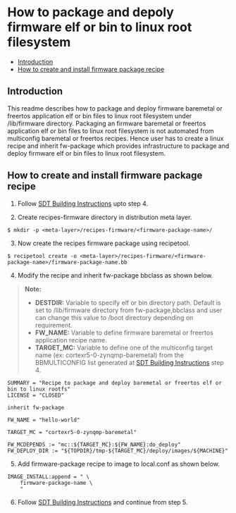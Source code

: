 # How to package and depoly firmware elf or bin to linux root filesystem

* [Introduction](#introduction)
* [How to create and install firmware package recipe](#how-to-create-and-install-firmware-package-recipe)

## Introduction
This readme describes how to package and deploy firmware baremetal or freertos
application elf or bin files to linux root filesystem under /lib/firmware directory.
Packaging an firmware baremetal or freertos application elf or bin files to linux
root filesystem is not automated from multiconfig baremetal or freertos recipes.
Hence user has to create a linux recipe and inherit fw-package which provides
infrastructure to package and deploy firmware elf or bin files to linux root
filesystem.

## How to create and install firmware package recipe

1. Follow [SDT Building Instructions](../README.building.md) upto step 4.

2. Create recipes-firmware directory in distribution meta layer.
```
$ mkdir -p <meta-layer>/recipes-firmware/<firmware-package-name>/
```
3. Now create the recipes firmware package using recipetool.
```
$ recipetool create -o <meta-layer>/recipes-firmware/<firmware-package-name>/firmware-package-name.bb 
```
4. Modify the recipe and inherit fw-package bbclass as shown below.

> **Note:** 
> * **DESTDIR:** Variable to specify elf or bin directory path. Default is set to
>                /lib/firmware directory from fw-package,bbclass and user can
>                change this value to /boot directory depending on requirement.
> * **FW_NAME:** Variable to define firmware baremetal or freertos application
>                recipe name.
> * **TARGET_MC:** Variable to define one of the multiconfig target name
>                  (ex: cortexr5-0-zynqmp-baremetal) from the BBMULTICONFIG list
>                  generated at [SDT Building Instructions](../README.building.md)
>                  step 4.

```
SUMMARY = "Recipe to package and deploy baremetal or freertos elf or bin to linux rootfs"
LICENSE = "CLOSED"

inherit fw-package

FW_NAME = "hello-world"

TARGET_MC = "cortexr5-0-zynqmp-baremetal"

FW_MCDEPENDS := "mc::${TARGET_MC}:${FW_NAME}:do_deploy"
FW_DEPLOY_DIR := "${TOPDIR}/tmp-${TARGET_MC}/deploy/images/${MACHINE}"
```
5. Add firmware-package recipe to image to local.conf as shown below.

```
IMAGE_INSTALL:append = " \
    firmware-package-name \
    "
```
6. Follow [SDT Building Instructions](../README.building.md) and continue from
   step 5.
